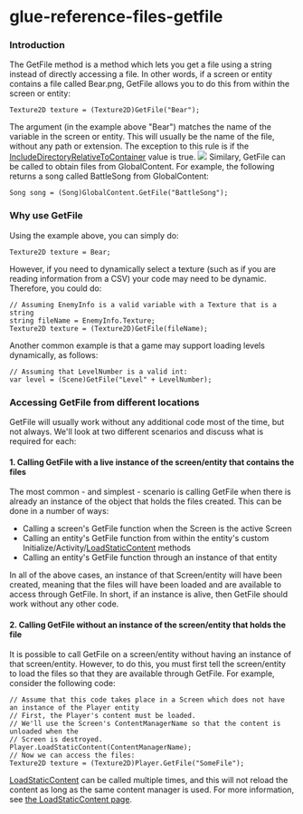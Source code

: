 # glue-reference-files-getfile

### Introduction

The GetFile method is a method which lets you get a file using a string instead of directly accessing a file. In other words, if a screen or entity contains a file called Bear.png, GetFile allows you to do this from within the screen or entity:

```
Texture2D texture = (Texture2D)GetFile("Bear");
```

The argument (in the example above "Bear") matches the name of the variable in the screen or entity. This will usually be the name of the file, without any path or extension. The exception to this rule is if the [IncludeDirectoryRelativeToContainer](../../../frb/docs/index.php) value is true. ![](../../../media/2017-05-img\_591898eae0479.png) Similary, GetFile can be called to obtain files from GlobalContent. For example, the following returns a song called BattleSong from GlobalContent:

```lang:c#
Song song = (Song)GlobalContent.GetFile("BattleSong");
```

### Why use GetFile

Using the example above, you can simply do:

```
Texture2D texture = Bear;
```

However, if you need to dynamically select a texture (such as if you are reading information from a CSV) your code may need to be dynamic. Therefore, you could do:

```
// Assuming EnemyInfo is a valid variable with a Texture that is a string 
string fileName = EnemyInfo.Texture;
Texture2D texture = (Texture2D)GetFile(fileName);
```

Another common example is that a game may support loading levels dynamically, as follows:

```
// Assuming that LevelNumber is a valid int:
var level = (Scene)GetFile("Level" + LevelNumber);
```

### Accessing GetFile from different locations

GetFile will usually work without any additional code most of the time, but not always. We'll look at two different scenarios and discuss what is required for each:

#### 1. Calling GetFile with a live instance of the screen/entity that contains the files

The most common - and simplest - scenario is calling GetFile when there is already an instance of the object that holds the files created. This can be done in a number of ways:

* Calling a screen's GetFile function when the Screen is the active Screen
* Calling an entity's GetFile function from within the entity's custom Initialize/Activity/[LoadStaticContent](../../../frb/docs/index.php) methods
* Calling an entity's GetFile function through an instance of that entity

In all of the above cases, an instance of that Screen/entity will have been created, meaning that the files will have been loaded and are available to access through GetFile. In short, if an instance is alive, then GetFile should work without any other code.

#### 2. Calling GetFile without an instance of the screen/entity that holds the file

It is possible to call GetFile on a screen/entity without having an instance of that screen/entity. However, to do this, you must first tell the screen/entity to load the files so that they are available through GetFile. For example, consider the following code:

```
// Assume that this code takes place in a Screen which does not have an instance of the Player entity
// First, the Player's content must be loaded.
// We'll use the Screen's ContentManagerName so that the content is unloaded when the
// Screen is destroyed.
Player.LoadStaticContent(ContentManagerName);
// Now we can access the files:
Texture2D texture = (Texture2D)Player.GetFile("SomeFile");
```

[LoadStaticContent](../../../frb/docs/index.php) can be called multiple times, and this will not reload the content as long as the same content manager is used. For more information, see [the LoadStaticContent page](../../../frb/docs/index.php).
